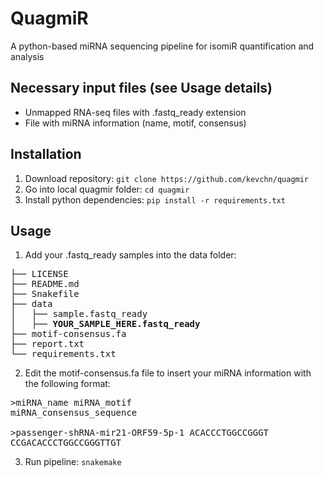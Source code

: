# QuagmiR
A python-based miRNA sequencing pipeline for isomiR quantification and analysis

## Necessary input files (see Usage details)
- Unmapped RNA-seq files  with .fastq_ready extension
- File with miRNA information (name, motif, consensus)

## Installation
1. Download repository: `git clone https://github.com/kevchn/quagmir`
2. Go into local quagmir folder: `cd quagmir`
3. Install python dependencies: `pip install -r requirements.txt`

## Usage
1. Add your .fastq_ready samples into the data folder:
<pre>
├── LICENSE
├── README.md
├── Snakefile
├── data
│   ├── sample.fastq_ready
│   ├── <b>YOUR_SAMPLE_HERE.fastq_ready</b>
├── motif-consensus.fa
├── report.txt
└── requirements.txt
</pre>
2. Edit the motif-consensus.fa file to insert your miRNA information with the following format:
<pre>
>miRNA_name miRNA_motif
miRNA_consensus_sequence

>passenger-shRNA-mir21-ORF59-5p-1 ACACCCTGGCCGGGT
CCGACACCCTGGCCGGGTTGT
</pre>
3. Run pipeline: `snakemake`
